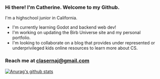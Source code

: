 ### Hi there! I'm Catherine. Welcome to my Github.
I'm a highschool junior in California. 
* I'm currently learning Godot and backend web dev!
* I'm working on updating the Birb Universe site and my personal portfolio.
* I'm looking to collaborate on a blog that provides under represented or underprivileged kids online resources to learn more about CS.

### Reach me at clasernaj@gmail.com

[![Anurag's github stats](https://github-readme-stats.vercel.app/api?username=cjlaserna)](https://github.com/anuraghazra/github-readme-stats)
